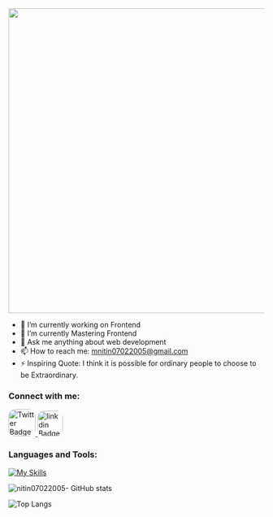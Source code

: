<div style="text-align: center;"> 
  <img width="600" src="https://readme-typing-svg.herokuapp.com?font=JetBrains+Mono&weight=600&size=30&duration=3000&color=2AF7B4&width=535&lines=Hi%2C+I'm+Nitin%F0%9F%91%8B;Let's+Connect!"/>
</div>

 
- 🔭 I’m currently working on Frontend
- 🌱 I’m currently Mastering Frontend
- 💬 Ask me anything about web development
- 📫 How to reach me: mnitin07022005@gmail.com
- ⚡ Inspiring Quote: I think it is possible for ordinary people to choose to be Extraordinary.
  
### Connect with me:
<div id="badges">
   <a href="#">
    <img style="height:53px; border-radius: 25%;" src="https://skillicons.dev/icons?i=twitter" alt="Twitter Badge"/>
  </a>
 <a href="#">
    <img style="height:50px; border-radius: 25%;" src="https://skillicons.dev/icons?i=linkedin" alt="linkdin Badge"/>
  </a>
</div>

### Languages and Tools:
[![My Skills](https://skillicons.dev/icons?i=html,css,javascript,java,mysql,vscode,c,idea,github,git&perline=5)](https://skillicons.dev)

![nitin07022005- GitHub stats](https://github-readme-stats.vercel.app/api?username=nitin07022005&show_icons=true&theme=dark)

![Top Langs](https://github-readme-stats.vercel.app/api/top-langs/?username=nitin07022005&theme=dark)

